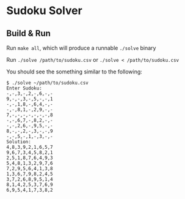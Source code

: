 # Sudoku Solver

## Build & Run

Run `make all`, which will produce a runnable `./solve` binary

Run `./solve /path/to/sudoku.csv` or `./solve < /path/to/sudoku.csv`

You should see the something similar to the following:

```
$ ./solve ~/path/to/sudoku.csv
Enter Sudoku:
-,-,3,-,2,-,6,-,-
9,-,-,3,-,5,-,-,1
-,-,1,8,-,6,4,-,-
-,-,8,1,-,2,9,-,-
7,-,-,-,-,-,-,-,8
-,-,6,7,-,8,2,-,-
-,-,2,6,-,9,5,-,-
8,-,-,2,-,3,-,-,9
-,-,5,-,1,-,3,-,-
Solution:
4,8,3,9,2,1,6,5,7
9,6,7,3,4,5,8,2,1
2,5,1,8,7,6,4,9,3
5,4,8,1,3,2,9,7,6
7,2,9,5,6,4,1,3,8
1,3,6,7,9,8,2,4,5
3,7,2,6,8,9,5,1,4
8,1,4,2,5,3,7,6,9
6,9,5,4,1,7,3,8,2
```